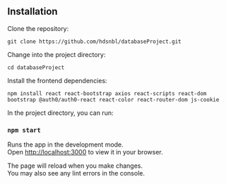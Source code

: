 ## Installation

Clone the repository:

`
git clone https://github.com/hdsnbl/databaseProject.git
`

Change into the project directory:

`
cd databaseProject
`

Install the frontend dependencies:

`
npm install react react-bootstrap axios react-scripts react-dom bootstrap @auth0/auth0-react react-color react-router-dom js-cookie
`

<!-- ## Available Scripts -->

<!-- Installs:

### `npm install react react-bootstrap axios react-scripts react-dom bootstrap @auth0/auth0-react react-color react-router-dom js-cookie` -->

In the project directory, you can run:

### `npm start`

Runs the app in the development mode.\
Open [http://localhost:3000](http://localhost:3000) to view it in your browser.

The page will reload when you make changes.\
You may also see any lint errors in the console.

<!-- ignore this -->
